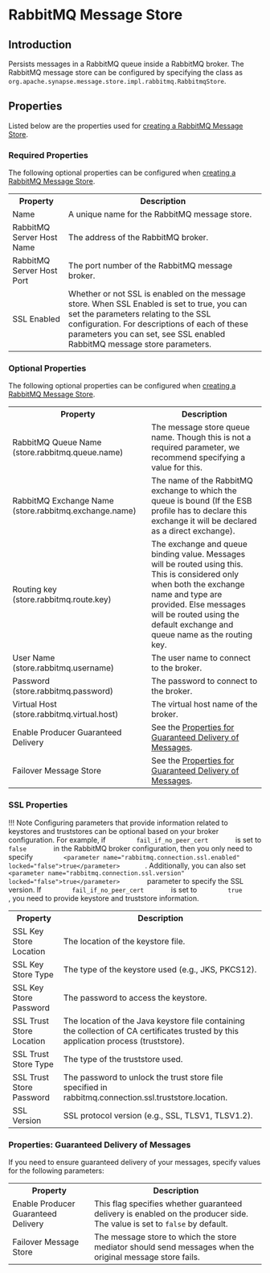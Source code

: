 # RabbitMQ Message Store
## Introduction
Persists messages in a RabbitMQ queue inside a RabbitMQ broker. The RabbitMQ message store can be configured by specifying the class as <code>org.apache.synapse.message.store.impl.rabbitmq.RabbitmqStore</code>.

## Properties

Listed below are the properties used for [creating a RabbitMQ Message Store]({{base_path}}/develop/creating-artifacts/creating-a-message-store/).

###  Required Properties

The following optional properties can be configured when [creating a RabbitMQ Message Store]({{base_path}}/develop/creating-artifacts/creating-a-message-store/).

<table>
  <tr>
    <th>Property</th>
    <th>Description</th>
  </tr>
  <tr>
    <td>Name</td>
    <td>A unique name for the RabbitMQ message store.</td>
  </tr>
  <tr>
    <td>RabbitMQ Server Host Name</td>
    <td>The address of the RabbitMQ broker.</td>
  </tr>
  <tr>
    <td>RabbitMQ Server Host Port</td>
    <td>The port number of the RabbitMQ message broker.</td>
  </tr>
  <tr>
    <td>SSL Enabled</td>
    <td>
      Whether or not SSL is enabled on the message store. When SSL Enabled is set to true, you can set the parameters relating to the SSL configuration. For descriptions of each of these parameters you can set, see SSL enabled RabbitMQ message store parameters.
    </td>
  </tr>
</table>

### Optional Properties

The following optional properties can be configured when [creating a RabbitMQ Message Store]({{base_path}}/develop/creating-artifacts/creating-a-message-store/).

<table>
  <tr>
    <th>Property</th>
    <th>Description</th>
  </tr>
  <tr>
    <td>RabbitMQ Queue Name (store.rabbitmq.queue.name)</td>
    <td>
      The message store queue name. Though this is not a required parameter, we recommend specifying a value for this.
    </td>
  </tr>
  <tr>
    <td>RabbitMQ Exchange Name (store.rabbitmq.exchange.name)</td>
    <td>
      The name of the RabbitMQ exchange to which the queue is bound (If the ESB profile has to declare this exchange it will be declared as a direct exchange).
    </td>
  </tr>
  <tr>
    <td>Routing key (store.rabbitmq.route.key)</td>
    <td>
      The exchange and queue binding value. Messages will be routed using this. This is considered only when both the exchange name and type are provided. Else messages will be routed using the default exchange and queue name as the routing key.
    </td>
  </tr>
  <tr>
    <td>User Name (store.rabbitmq.username)</td>
    <td>
      The user name to connect to the broker.
    </td>
  </tr>
  <tr>
    <td>Password (store.rabbitmq.password)</td>
    <td>
      The password to connect to the broker.
    </td>
  </tr>
  <tr>
    <td>Virtual Host (store.rabbitmq.virtual.host)</td>
    <td>
      The virtual host name of the broker.
    </td>
  </tr>
  <tr>
    <td>Enable Producer Guaranteed Delivery</td>
    <td>
      See the <a href="#properties-guaranteed-delivery-of-messages">Properties for Guaranteed Delivery of Messages</a>.
    </td>
  </tr>
  <tr>
    <td>Failover Message Store</td>
    <td>
      See the <a href="#properties-guaranteed-delivery-of-messages">Properties for Guaranteed Delivery of Messages</a>.
    </td>
  </tr>
</table>

### SSL Properties

!!! Note
    Configuring parameters that provide information related to keystores and truststores can be optional based on your broker configuration. For example, if `         fail_if_no_peer_cert        ` is set to `         false        ` in the RabbitMQ broker configuration, then you only need to specify `         <parameter name="rabbitmq.connection.ssl.enabled" locked="false">true</parameter>        `. Additionally, you can also set `         <parameter name="rabbitmq.connection.ssl.version" locked="false">true</parameter>        ` parameter to specify the SSL version. If `         fail_if_no_peer_cert        ` is set to `         true        ` , you need to provide keystore and truststore information.

<table>
  <tr>
    <th>Property</th>
    <th>Description</th>
  </tr>
  <tr>
    <td>SSL Key Store Location</td>
    <td>The location of the keystore file.</td>
  </tr>
  <tr>
    <td>SSL Key Store Type</td>
    <td>
      The type of the keystore used (e.g., JKS, PKCS12).
    </td>
  </tr>
  <tr>
    <td>SSL Key Store Password</td>
    <td>
      The password to access the keystore.
    </td>
  </tr>
  <tr>
    <td>SSL Trust Store Location</td>
    <td>
      The location of the Java keystore file containing the collection of CA certificates trusted by this application process (truststore).
    </td>
  </tr>
  <tr>
    <td>SSL Trust Store Type</td>
    <td>
      The type of the truststore used.
    </td>
  </tr>
  <tr>
    <td>SSL Trust Store Password</td>
    <td>
      The password to unlock the trust store file specified in rabbitmq.connection.ssl.truststore.location.
    </td>
  </tr>
  <tr>
    <td>SSL Version</td>
    <td>
      SSL protocol version (e.g., SSL, TLSV1, TLSV1.2).
    </td>
  </tr>
</table>

### Properties: Guaranteed Delivery of Messages

If you need to ensure guaranteed delivery of your messages, specify values for the following parameters:

<table>
  <tr>
    <th>Property</th>
    <th>Description</th>
  </tr>
  <tr>
    <td>Enable Producer Guaranteed Delivery</td>
    <td>
      This flag specifies whether guaranteed delivery is enabled on the producer side. The value is set to <code>false</code> by default.
    </td>
  </tr>
  <tr>
    <td>Failover Message Store</td>
    <td>
      The message store to which the store mediator should send messages when the original message store fails.
    </td>
  </tr>
</table> 